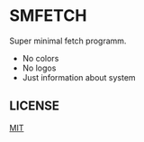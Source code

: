 # SMFETCH
Super minimal fetch programm.
- No colors
- No logos
- Just information about system
## LICENSE
[MIT](./LICENSE)
